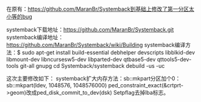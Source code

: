 
在原有：https://github.com/MaranBr/Systemback到基础上修改了第一分区太小等的bug

systemback下载地址：https://github.com/MaranBr/Systemback.git
systemback编译地址：https://github.com/MaranBr/Systemback/wiki/Building
systemback编译方法：$ 
sudo apt-get install build-essential debhelper devscripts libblkid-dev libmount-dev libncursesw5-dev libparted-dev qtbase5-dev qttools5-dev-tools git-all gnupg
cd Systemback/systemback
debuild -us -uc

这次主要修改如下：
systemback扩大内存方法：sb::mkpart分区加个0：sb::mkpart(ldev, 1048576, 1048576000) 
ped_constraint_exact(&crtprt->geom)改成ped_disk_commit_to_dev(dsk)
Setpflag去掉lba标志。